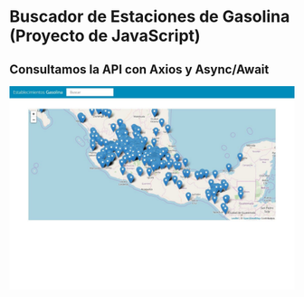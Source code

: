 # Buscador de Estaciones de Gasolina (Proyecto de JavaScript)

## Consultamos la API con Axios y Async/Await

![screen](screen.jpg)
